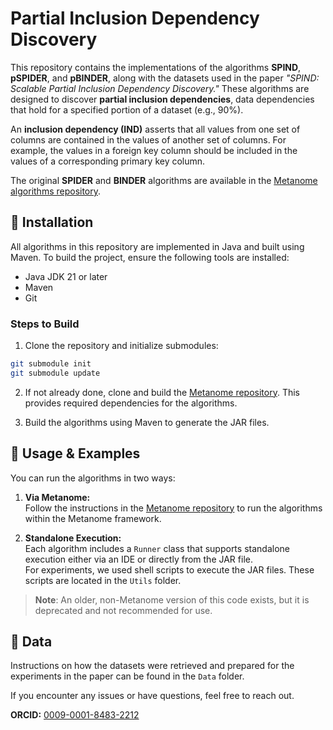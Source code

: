 # Partial Inclusion Dependency Discovery

This repository contains the implementations of the algorithms **SPIND**, **pSPIDER**, and **pBINDER**, along with the datasets used in the paper _"SPIND: Scalable Partial Inclusion Dependency Discovery."_ These algorithms are designed to discover **partial inclusion dependencies**, data dependencies that hold for a specified portion of a dataset (e.g., 90%).

An **inclusion dependency (IND)** asserts that all values from one set of columns are contained in the values of another set of columns. For example, the values in a foreign key column should be included in the values of a corresponding primary key column.

The original **SPIDER** and **BINDER** algorithms are available in the [Metanome algorithms repository](https://github.com/HPI-Information-Systems/metanome-algorithms).



## 🚀 Installation

All algorithms in this repository are implemented in Java and built using Maven. To build the project, ensure the following tools are installed:

- Java JDK 21 or later
- Maven
- Git

### Steps to Build

1. Clone the repository and initialize submodules:


```bash
git submodule init
git submodule update
```

2. If not already done, clone and build the [Metanome repository](https://github.com/HPI-Information-Systems/Metanome). This provides required dependencies for the algorithms.

3. Build the algorithms using Maven to generate the JAR files.

## 🧪 Usage & Examples

You can run the algorithms in two ways:

1. **Via Metanome:**  
   Follow the instructions in the [Metanome repository](https://github.com/HPI-Information-Systems/Metanome) to run the algorithms within the Metanome framework.

2. **Standalone Execution:**  
   Each algorithm includes a `Runner` class that supports standalone execution either via an IDE or directly from the JAR file.  
   For experiments, we used shell scripts to execute the JAR files. These scripts are located in the `Utils` folder.

> **Note**: An older, non-Metanome version of this code exists, but it is deprecated and not recommended for use.

## 📂 Data

Instructions on how the datasets were retrieved and prepared for the experiments in the paper can be found in the `Data` folder.

If you encounter any issues or have questions, feel free to reach out.

**ORCID:** [0009-0001-8483-2212](https://orcid.org/0009-0001-8483-2212)
